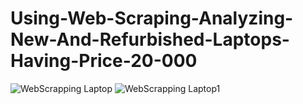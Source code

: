 
# Using-Web-Scraping-Analyzing-New-And-Refurbished-Laptops-Having-Price-20-000
![WebScrapping Laptop](https://user-images.githubusercontent.com/91789140/224496653-2ae1f48f-8ed8-4d0d-bc38-8c152b7457f0.png)
![WebScrapping Laptop1](https://user-images.githubusercontent.com/91789140/224496667-fe8934c1-41fa-41b0-b424-8f5054f0170d.png)

